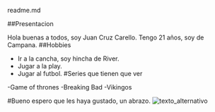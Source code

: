 readme.md

##Presentacion

Hola buenas a todos, soy Juan Cruz Carello. Tengo 21 años, soy de Campana.
##Hobbies

- Ir a la cancha, soy hincha de River.
- Jugar a la play.
- Jugar al futbol.
#Series que tienen que ver

-Game of thrones
-Breaking Bad
-Vikingos

#Bueno espero que les haya gustado, un abrazo.
![texto_alternativo](https://pbs.twimg.com/media/DtMF6ScWkAAThlZ?format=jpg&name=medium)
